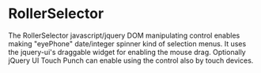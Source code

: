 RollerSelector
==============

The RollerSelector javascript/jquery DOM manipulating control enables making "eyePhone" date/integer spinner kind of selection menus. It uses the jquery-ui's draggable widget for enabling the mouse drag. Optionally jQuery UI Touch Punch can enable using the control also by touch devices.
